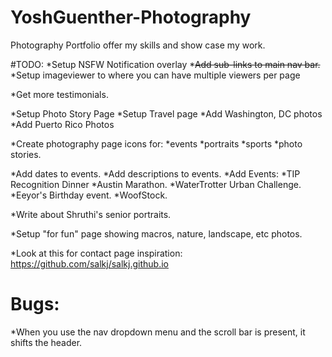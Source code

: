 # YoshGuenther-Photography
Photography Portfolio offer my skills and show case my work.


#TODO:
*Setup NSFW Notification overlay
*~~Add sub-links to main nav bar.~~
*Setup imageviewer to where you can have multiple viewers per page

*Get more testimonials.

*Setup Photo Story Page
*Setup Travel page
  *Add Washington, DC photos
  *Add Puerto Rico Photos

*Create photography page icons for:
   *events
   *portraits
   *sports
   *photo stories.

*Add dates to events.
*Add descriptions to events.
*Add Events:
  *TIP Recognition Dinner
  *Austin Marathon.
  *WaterTrotter Urban Challenge.
  *Eeyor's Birthday event.
  *WoofStock.

*Write about Shruthi's senior portraits.

*Setup "for fun" page showing macros, nature, landscape, etc photos.

*Look at this for contact page inspiration: https://github.com/salkj/salkj.github.io

# Bugs:
*When you use the nav dropdown menu and the scroll bar is present, it shifts the header.

